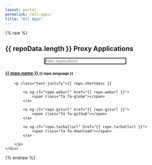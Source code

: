 ```yaml
---
layout: portal
permalink: /all-apps/
title: "All Apps"
---
```


{% raw %}

<h2 class="page-header text-center">
<span ng-show="repoData"> {{ repoData.length }} </span>
Proxy Applications
</h2>

<div class="container">
    <div class="col-xs-6 col-xs-offset-3" style="padding-left: 25%">
        <input id="filterRepos" type="text" style="width: 70%" autofocus placeholder="Filter Applications">
    </div>
</div>

<section ng-show="repoData" id="repositories" class="flex-container">
    <div ng-repeat="repo in repoData | filter:searchText  | orderBy:predicate:reverse" class="flex-item {{repo.name}} {{repo.language}}">
        <h4 class="text-center">
        <a href="{{ repo.weburl }}"> {{ repo.name }} </a>
        <small>{{ repo.language }}</small>
        </h4>

        <p class="text-justify">{{ repo.shortdesc }} 

            <a ng-if="repo.weburl" href="{{ repo.weburl }}">
                <span class="fa fa-globe"></span>
            </a>

            <a ng-if="repo.giturl" href="{{ repo.giturl }}">
                <span class="fa fa-github"></span>
            </a>
            
            <a ng-if="repo.tarballurl" href="{{ repo.tarballurl }}">
                <span class="fa fa-download"></span>
            </a>

        </p>
    </div>
</section>

{% endraw %}

<script src="//ajax.googleapis.com/ajax/libs/angularjs/1.5.8/angular.min.js"></script>
<script src="/proxy-apps/js/applist-load.js"></script>
